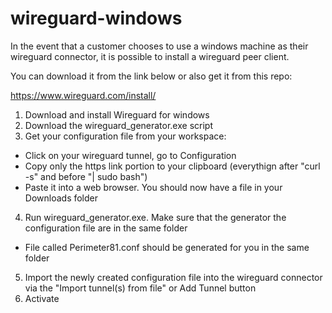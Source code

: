 # wireguard-windows

In the event that a customer chooses to use a windows machine as their wireguard connector, it is possible to install a wireguard peer client.

You can download it from the link below or also get it from this repo:

https://www.wireguard.com/install/

1. Download and install Wireguard for windows
2. Download the wireguard_generator.exe script
3. Get your configuration file from your workspace:
  - Click on your wireguard tunnel, go to Configuration
  - Copy only the https link portion to your clipboard (everythign after "curl -s" and before "| sudo bash")
  - Paste it into a web browser. You should now have a file in your Downloads folder
 4. Run wireguard_generator.exe. Make sure that the generator the configuration file are in the same folder
  - File called Perimeter81.conf should be generated for you in the same folder
 5. Import the newly created configuration file into the wireguard connector via the "Import tunnel(s) from file" or Add Tunnel button
 6. Activate
